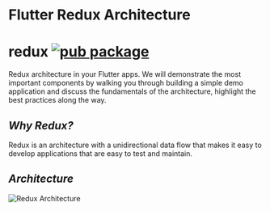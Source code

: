 # Flutter Redux Architecture 


# redux [![pub package](https://img.shields.io/pub/v/provider.svg)](https://pub.dev/packages/redux)

Redux architecture in your Flutter apps. We will demonstrate the most important components by walking you through building a simple demo application and discuss the fundamentals of the architecture, highlight the best practices along the way.

## *Why Redux?*
Redux is an architecture with a unidirectional data flow that makes it easy to develop applications that are easy to test and maintain.



## *Architecture*


<img src="https://blog.novoda.com/content/images/2018/03/redux-architecture-overview.png" alt="Redux Architecture" />
